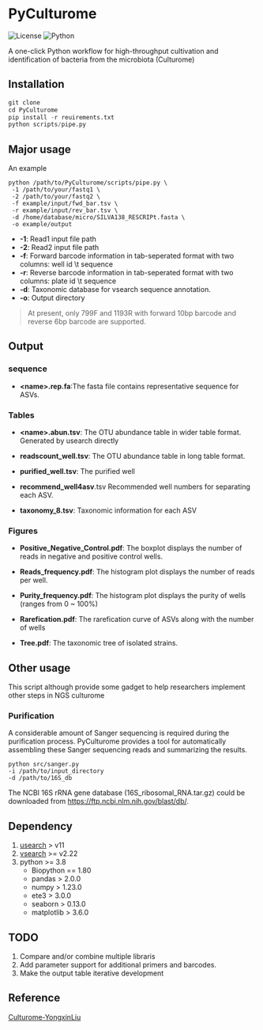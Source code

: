
# PyCulturome
![License](https://img.shields.io/badge/GPL-3.0-brightgreen) 
![Python](https://img.shields.io/badge/Python-3.8.0-brightgreen)

A one-click Python workflow for high-throughput cultivation and identification of bacteria from the microbiota (Culturome)

## Installation

~~~python
git clone 
cd PyCulturome
pip install -r reuirements.txt
python scripts/pipe.py
~~~

## Major usage

An example

~~~shell
python /path/to/PyCulturome/scripts/pipe.py \
 -1 /path/to/your/fastq1 \
 -2 /path/to/your/fastq2 \
 -f example/input/fwd_bar.tsv \
 -r example/input/rev_bar.tsv \
 -d /home/database/micro/SILVA138_RESCRIPt.fasta \
 -o example/output
~~~

 - **-1**: Read1 input file path
 - **-2**: Read2 input file path
 - **-f**: Forward barcode information in tab-seperated format with two columns: well id \t sequence
 - **-r**: Reverse barcode information in tab-seperated format with two columns: plate id \t sequence
 - **-d**: Taxonomic database for vsearch sequence annotation.
 - **-o**: Output directory

 > At present, only 799F and 1193R with forward 10bp barcode and reverse 6bp barcode are supported.

## Output

### sequence

- **\<name\>.rep.fa**:The fasta file contains representative sequence for ASVs.

### Tables
- **\<name\>.abun.tsv**: The OTU abundance table in wider table format. Generated by usearch directly

- **readscount_well.tsv**: The OTU abundance table in long table format.

- **purified_well.tsv**: The purified well 

- **recommend_well4asv**.tsv
Recommended well numbers for separating each ASV.

- **taxonomy_8.tsv**: Taxonomic information for each ASV

### Figures
- **Positive_Negative_Control.pdf**: The boxplot displays the number of reads in negative and positive control wells.

- **Reads_frequency.pdf**: The histogram plot displays the number of reads per well.

- **Purity_frequency.pdf**: The histogram plot displays the purity of wells (ranges from 0 ~ 100%)

- **Rarefication.pdf**: The rarefication curve of ASVs along with the number of wells

- **Tree.pdf**: The taxonomic tree of isolated strains.

## Other usage 

This script although provide some gadget to help researchers implement other steps
in NGS culturome

### Purification

A considerable amount of Sanger sequencing is required during the purification process. PyCulturome provides a tool for automatically assembling these Sanger sequencing reads and summarizing the results.

~~~shell
python src/sanger.py 
-i /path/to/input_directory
-d /path/to/16S_db
~~~

The NCBI 16S rRNA gene database (16S_ribosomal_RNA.tar.gz) could be downloaded from https://ftp.ncbi.nlm.nih.gov/blast/db/.



## Dependency
1. [usearch](https://github.com/rcedgar/usearch_old_binaries) > v11
2. [vsearch](https://github.com/torognes/vsearch) >= v2.22
3. python >= 3.8
    - Biopython == 1.80
    - pandas > 2.0.0
    - numpy > 1.23.0
    - ete3 > 3.0.0
    - seaborn > 0.13.0
    - matplotlib > 3.6.0

## TODO

1. Compare and/or combine multiple libraris
2. Add parameter support for additional primers and barcodes.
3. Make the output table iterative development

## Reference
[Culturome-YongxinLiu](https://github.com/YongxinLiu/Culturome/tree/master)